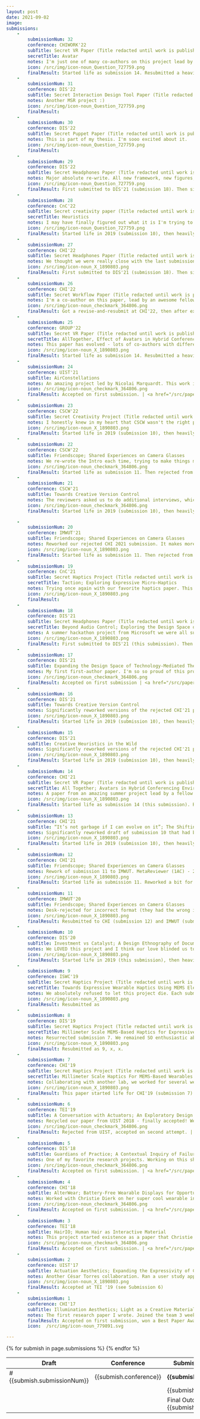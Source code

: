 ```yaml
---
layout: post
date: 2021-09-02
image:
submissions:
    -
        submissionNum: 32
        conference: CHIWORK'22
        subTitle: Secret VR Paper (Title redacted until work is published)
        secretTitle: Avatar
        notes: I'm just one of many co-authors on this project lead by a fellow intern at Microsoft.
        icon: /src/img/icon-noun_Question_727759.png
        finalResult: Started life as submission 14. Resubmitted a heavily re-worked version to GROUP'22 (submission 25), then CHIWORK '22 (this submission).
    -
        submissionNum: 31
        conference: DIS'22
        subTitle: Secret Interaction Design Tool Paper (Title redacted until work is published)
        notes: Another MSR project :)
        icon: /src/img/icon-noun_Question_727759.png
        finalResult:
    -
        submissionNum: 30
        conference: DIS'22
        subTitle: Secret Puppet Paper (Title redacted until work is published)
        notes: This is part of my thesis. I'm sooo excited about it.
        icon: /src/img/icon-noun_Question_727759.png
        finalResult:
    -
        submissionNum: 29
        conference: DIS'22
        subTitle: Secret Headphones Paper (Title redacted until work is published)
        notes: Major absolute re-write. All new framework, new figures, new framing. Same demos, but telling a whole new story.
        icon: /src/img/icon-noun_Question_727759.png
        finalResult: First submitted to DIS'21 (submission 18). Then significantly reworked (basically a new paper), and submitted to CHI'22 (submission 27). Reworked AGAIN for DIS'22 (this submission).
    - 
        submissionNum: 28
        conference: CnC'22
        subTitle: Secret creativity paper (Title redacted until work is published)
        secretTitle: Heuristics
        notes: I may have finally figured out what it is I'm trying to say. It also turns out that what I'm trying to say is something that's interesting to the folks at CnC, so I have fairly high hopes for this one.
        icon: /src/img/icon-noun_Question_727759.png
        finalResult: Started life in 2019 (submission 10), then heavily reworked for CHI'20 (submission 13). Split into two papers with a different focus (submission 15 and 16), which went through revisions rounds at CSCW'21 where one was accepted (submission 21) and the other rejected (submission 23). CnC'22 will probably be the last attempt (this submission).
    -
        submissionNum: 27
        conference: CHI'22
        subTitle: Secret Headphones Paper (Title redacted until work is published)
        notes: We thought we were really close with the last submission so we completely rewrote this and abandoned everything we had first discussed. Just kidding but also not really.
        icon: /src/img/icon-noun_X_1890803.png
        finalResult: First submitted to DIS'21 (submission 18). Then significantly reworked (basically a new paper), and submitted to CHI'22 (this submission). Reworked AGAIN for CHIWORK'22 (submission 32).
    -
        submissionNum: 26
        conference: CHI'22
        subTitle: Secret Workflow Paper (Title redacted until work is published)
        notes: I'm a co-author on this paper, lead by an awesome fellow intern at Microsoft.
        icon: /src/img/icon-noun_checkmark_364806.png
        finalResult: Got a revise-and-resubmit at CHI'22, then after extensive work by the first author accepted!
    -
        submissionNum: 25
        conference: GROUP'22
        subTitle: Secret VR Paper (Title redacted until work is published)
        secretTitle: AllTogether, Effect of Avatars in Hybrid Conferencing Environments
        notes: This paper has evolved - lots of co-authors with different home research methodologies, and finding the balance for everyone has been an interesting challenge! Also did you know that GROUP is not double-blind??
        icon: /src/img/icon-noun_X_1890803.png
        finalResult: Started life as submission 14. Resubmitted a heavily re-worked version to GROUP'22 (this submission), then CHIWORK '22 (submission 32).
    -
        submissionNum: 24
        conference: UIST'21
        subTitle: AirConstellations
        notes: An amazing project led by Nicolai Marquardt. This work is so inspiring, and I learned so much collaborating with all of these amazing researchers. I helped design some of the interaction techniques, and contributed to sections of the paper.
        icon: /src/img/icon-noun_checkmark_364806.png
        finalResult: Accepted on first submission. | <a href="/src/papers/air-constellations.pdf">PDF</a>
    -
        submissionNum: 23
        conference: CSCW'22
        subTitle: Secret Creativity Project (Title redacted until work is published) 
        notes: I honestly knew in my heart that CSCW wasn't the right place for this paper. However, we got super lucky with the reviewers and one gave us absolutely incredible, thoughtful, detailed feedback.
        icon: /src/img/icon-noun_X_1890803.png
        finalResult: Started life in 2019 (submission 10), then heavily reworked for CHI'20 (submission 13). Split into two papers with a different focus (submission 15 and 16), which went through revisions rounds at CSCW where one was accepted (submission 21) and the other rejected (this submission). CnC'22 will probably be the last attempt (submission 28).
    -
        submissionNum: 22
        conference: CSCW'22
        subTitle: Friendscope; Shared Experiences on Camera Glasses
        notes: We re-wrote the Intro each time, trying to make things more clear. This was the best version for sure. We also got a bunch of excellent reviewer feedback, which definitely improved this paper.
        icon: /src/img/icon-noun_checkmark_364806.png
        finalResult: Started life as submission 11. Then rejected from CHI (submission 12). Reworked a bit for IMWUT (submission 20). Eventually published at CSCW'22 (this submission). Total rejections before acceptance - 3 | <a href="https://arxiv.org/abs/2112.08460">PDF</a>
    -
        submissionNum: 21
        conference: CSCW'21
        subTitle: Towards Creative Version Control
        notes: The reviewers asked us to do additional interviews, which we did. It was a great suggestion - those interviews really helped clarify our claims. 
        icon: /src/img/icon-noun_checkmark_364806.png
        finalResult: Started life in 2019 (submission 10), then heavily reworked for CHI'20 (submission 13). Split into two papers with a different focus (submission 15 and 16), which went through revisions rounds at CSCW'21 where one was accepted (this submission) and the other rejected (submission 23). CnC'22 will probably be the last attempt (submission 28). Total rejections before acceptance - 3. 

    -
        submissionNum: 20
        conference: IMWUT'21
        subTitle: Friendscope; Shared Experiences on Camera Glasses
        notes: Reworked our rejected CHI 2021 submission. It makes more sense for this conference anyway! REJECTED. The feedback was helpful, but I'll probably never submit to IMWUT again. I disliked everything about this process.
        icon: /src/img/icon-noun_X_1890803.png
        finalResult: Started life as submission 11. Then rejected from CHI (submission 12). Reworked a bit for IMWUT (this submission). Eventually published at CSCW'22, see submission 22.
    -
        submissionNum: 19
        conference: CnC'21
        subTitle: Secret Haptics Project (Title redacted until work is published)
        secretTitle: Taction; Exploring Expressive Micro-Haptics
        notes: Trying once again with our favorite haptics paper. This is definitely the best version of this paper that has ever existed, but still not good enough I guess. REJECTED, mainly because reviewers felt it was a bad fit (which is fair honestly - it was a stretch for CnC). R4 - 2, R3 - 2, R1 - 1, R2 - 2.
        icon: /src/img/icon-noun_X_1890803.png
        finalResult: 
    -
        submissionNum: 18
        conference: DIS'21
        subTitle: Secret Headphones Paper (Title redacted until work is published)
        secretTitle: Beyond Audio Control; Exploring the Design Space of Headphones as a Site for Interaction
        notes: A summer hackathon project from Microsoft we were all super excited about. Really weird scores - R4 - 2.5, R2 - 3.5, R1 - 3, R3 - 3. Seemed like it was juuuuuust about to get in.
        icon: /src/img/icon-noun_X_1890803.png
        finalResult: First submitted to DIS'21 (this submission). Then significantly reworked (basically a new paper), and submitted to CHI'22 (submission 27). Reworked AGAIN for DIS'22 (submission 29).
    -
        submissionNum: 17
        conference: DIS'21
        subTitle: Expanding the Design Space of Technology-Mediated Theatre Experiences paper.
        notes: My first first-author paper. I'm so so proud of this project, and super excited about how this work came together. It was honestly a disaster at first. About two weeks after the show closed, I moved down to Santa Monica where my laptop (with all of the user data from the audience interviews/surveys/etc) was stolen. Then, a year later (March 2020) I decided to work with another theatre group to recreate the project....3 days later everything shut down for COVID-19. It took me another 6 months to slowly iterate on a draft about the design process, which eventually became this paper.  
        icon: /src/img/icon-noun_checkmark_364806.png
        finalResult: Accepted on first submission | <a href="/src/papers/Theatre_DIS2021.pdf">PDF</a>
    -
        submissionNum: 16
        conference: DIS'21
        subTitle: Towards Creative Version Control
        notes: Significantly reworked versions of the rejected CHI'21 paper (submission x), now split into two papers. We were consistently getting feedback that the story was too messy but we had so much cool stuff to talk about so we wrote two full papers each with an entirely separate focus. R4 - 2.5, R3 - 2.5, R1 - 4, R2 - 2.
        icon: /src/img/icon-noun_X_1890803.png
        finalResult: Started life in 2019 (submission 10), then heavily reworked for CHI'20 (submission 13). Split into two papers with a different focus (submission 15 and this submission), which went through revisions rounds at CSCW'21 where one was accepted (submission 21) and the other rejected (submission 23). CnC'22 will probably be the last attempt (submission 28).
    -
        submissionNum: 15
        conference: DIS'21
        subTitle: Creative Heuristics in the Wild
        notes: Significantly reworked versions of the rejected CHI'21 paper (submission x), now split into two papers. We were consistently getting feedback that the story was too messy but we had so much cool stuff to talk about so we wrote two full papers each with an entirely separate focus. R4 - 2, R3 - 1.5, R1 - 3, R2 - 2.5.
        icon: /src/img/icon-noun_X_1890803.png
        finalResult: Started life in 2019 (submission 10), then heavily reworked for CHI'20 (submission 13). Split into two papers with a different focus (submission 16 and this submission), which went through revisions rounds at CSCW'21 where one was accepted (submission 21) and the other rejected (submission 23). CnC'22 will probably be the last attempt (submission 28).
    -
        submissionNum: 14
        conference: CHI'21
        subTitle: Secret VR Paper (Title redacted until work is published)
        secretTitle: All Together; Avatars in Hybrid Conferencing Environments to Enhance Co-presence
        notes: A paper from an amazing summer project lead by a fellow intern at Microsoft. I was asked if I wanted to contribute an hour and a half before the Abstract deadline...uh...yes???? I analyzed all the user data and wrote the user study section here. Reviews all 1.5s, so we only submitted a `thank you for your thoughtful feedback' rebuttal.
        icon: /src/img/icon-noun_X_1890803.png
        finalResult: Started life as submission 14 (this submission). Resubmitted a heavily re-worked version to GROUP'22 (submission 25), then DIS '22 (submission 30).
    -
        submissionNum: 13
        conference: CHI'21
        subTitle: “It’s not garbage if I can evolve on it”; The Shifting Purposes, Goals, and Re-Uses of Artifacts in Diverse Creative Practices
        notes: Significantly reworked draft of submission 10 that had been rejected from DIS'20. We completely changed the structure and re-wrote it three times in the week leading up to the deadline. We were SO proud of it and hoped the reviewers would love it as much as we did! Spoiler - they did not. MetaReviewer R4 - 2.5; R1 (2AC) - 3; R5 - 2.5; R2 - 3; R3 - 2. We did get this encouraging note though - "This paper was discussed extensively during the PC meeting and the ultimately had a 3rd AC added to the review." It feels nice to know your paper was under discussion.
        icon: /src/img/icon-noun_X_1890803.png
        finalResult: Started life in 2019 (submission 10), then heavily reworked for CHI'20 (this submission). Split into two papers with a different focus (submission 15 and 16), which went through revisions rounds at CSCW'21 where one was accepted (submission 21) and the other rejected (submission 23). CnC'22 will probably be the last attempt (submission 28).
    -
        submissionNum: 12
        conference: CHI'21
        subTitle: Friendscope; Shared Experiences on Camera Glasses
        notes: Rework of submission 11 to IMWUT. MetaReviewer (1AC) - 2.5; Reviewer 1 (2AC) - 3;  Reviewer 2 - 3; Reviewer 3 - 2. We're taking it as a hopeful sign for the future that the 2AC gave us a 3... No luck this time but we did make a bunch of great changes.
        icon: /src/img/icon-noun_X_1890803.png
        finalResult: Started life as submission 11. Reworked a bit for IMWUT (submission 20). Eventually published at CSCW'22, see submission 22.
    -
        submissionNum: 11
        conference: IMWUT'20
        subTitle: Friendscope; Shared Experiences on Camera Glasses
        notes: Desk-rejected for incorrect format (they had the wrong insturctions on the website, but wouldn't budge on the rejection decision).
        icon: /src/img/icon-noun_X_1890803.png
        finalResult: Resubmitted to CHI (submission 12) and IMWUT (submission 20). Eventually published at CSCW'22, see submission 22.
    -
        submissionNum: 10
        conference: DIS'20
        subTitle: Investment vs Catalyst; A Design Ethnography of Documentation in Creative Practices
        notes: We LOVED this project and I think our love blinded us to the faults in our draft. Looking over the draft now, it's clear we didn't know what story we wanted to tell, and just dumped a bunch of semi-organized user quotes on the readers. Rejected!
        icon: /src/img/icon-noun_X_1890803.png
        finalResult: Started life in 2019 (this submission), then heavily reworked for CHI'20 (submission 13). Split into two papers with a different focus (submission 15 and 16), which went through revisions rounds at CSCW'21 where one was accepted (submission 21) and the other rejected (submission 23). CnC'22 will probably be the last attempt (submission 28). 
    -
        submissionNum: 9
        conference: ISWC'19
        subTitle: Secret Haptics Project (Title redacted until work is published)
        secretTitle: Towards Expressive Wearable Haptics Using MEMS Electrostatic Actuators
        notes: We absolutely refused to let this project die. Each submission we re-wrote massive chunks of it, trying to incorporate reviewer feedback whiel still staying true to our original vision/goal. It also got shorter and shorter each time.
        icon: /src/img/icon-noun_X_1890803.png
        finalResult: Resubmitted as 
    -
        submissionNum: 8
        conference: DIS'19
        subTitle: Secret Haptics Project (Title redacted until work is published)
        secretTitle: Millimeter Scale MEMS-Based Haptics for Expressive Wearables
        notes: Resurrected submission 7. We remained SO enthusiastic about this project and sure people would love it. We were very very wrong.
        icon: /src/img/icon-noun_X_1890803.png
        finalResult: Resubmitted as 9, x, x.
    -
        submissionNum: 7
        conference: CHI'19
        subTitle: Secret Haptics Project (Title redacted until work is published)
        secretTitle: Millimeter Scale Haptics For MEMS-Based Wearables
        notes: Collaborating with another lab, we worked for several weeks to design and construct an extremely elaborate and delicate user study setup for testing something very delicate, then ran 18 participants. Ok, *running* user studies isn't my favourite part (I do like it), *analyzing* user data is my favourite part. In total our lab submitted 6 papers to CHI this year, and all 6 were rejected. Ouch!
        icon: /src/img/icon-noun_X_1890803.png
        finalResult: This paper started life for CHI'19 (submission 7). Then went to DIS'19 (submission 8), and ISWC'19 (submission 9), then CnC'21 (submission 19).
    -
        submissionNum: 6
        conference: TEI'19
        subTitle: A Conversation with Actuators; An Exploratory Design Environment for Hybrid Materials 
        notes: Recycled our paper from UIST 2018 - finally accepted! We did another user study to flesh out the world and expand our framework. I didn't help as much with this second round (mostly helped w the camera-ready and a bit with the video).
        icon: /src/img/icon-noun_checkmark_364806.png
        finalResult: Rejected from UIST, accepted on second attempt. | <a href="/src/papers/conversation-w-actuators.pdf">PDF</a>
    -
        submissionNum: 5
        conference: DIS'18
        subTitle: Guardians of Practice; A Contextual Inquiry of Failure-Mitigation Strategies within Creative Practices
        notes: One of my favorite research projects. Working on this shaped my thinking around all forms of creativity, and heavily influenced how I carry out research. This really sparked my interest in qualitative methods, and inspired me to imagine ways in which expertise from one creative practice can be imported into another. I helped with every aspect of this project, from original conception, study design, and interviews. This project originally started as part of a class, and we didn't decide to submit it until 24 hours before the deadline. We had no user study for this one, but I'm still very very proud of what we made. Honestly this has been the project that has most impacted my research life.
        icon: /src/img/icon-noun_checkmark_364806.png
        finalResult: Accepted on first submission. | <a href="/src/papers/Guardians_of_Practice_dis2019.pdf">PDF</a>
    -
        submissionNum: 4
        conference: CHI'18
        subTitle: AlterWear; Battery-Free Wearable Displays for Opportunistic Interactions.
        notes: Worked with Christie Dierk on her super cool wearable interfaces. Lots of circuit building and another 1-hr user study (quickly becoming my favourite part).
        icon: /src/img/icon-noun_checkmark_364806.png
        finalResult: Accepted on first submission. | <a href="/src/papers/AlterWear_chi2018.pdf">PDF</a>
    - 
        submissionNum: 3
        conference: TEI'18
        subTitle: HairIO; Human Hair as Interactive Material
        notes: This project started existence as a paper that Christie had been working on for a while, and which had been rejected from UIST. She invited Sarah and I to collaborate with her, and when the deadline was extended by two weeks, we did a major brainstorming session and re-did nearly the whole thing. As with many of our lab’s papers, this project was highly collaborative. Christie was the lead when it came to design decisions, but we all contributed to writing the code, designing the circuit, framing the paper, planning the user study, and writing the paper. I was primarily responsible for running and analyzing the user study. I also did the filming and editing of the video. We worked stupidly hard for two weeks, then got a week-long deadline extension from the organizers of TEI. This filled us with rage and loathing, energy which we redirected to completely restructure our paper and run a full user study. 
        icon: /src/img/icon-noun_checkmark_364806.png
        finalResult: Accepted on first submission. | <a href="/src/papers/HairIO-tei2018.pdf">PDF</a>
    -
        submissionNum: 2
        conference: UIST'17
        subTitle: Actuation Aesthetics; Expanding the Expressivity of Computational Materials in Time-based Mediums
        notes: Another César Torres collaboration. Ran a user study approximately.....four days before the deadline? This one was rough.
        icon: /src/img/icon-noun_X_1890803.png
        finalResult: Accepted at TEI '19 (see Submission 6)
    -
        submissionNum: 1
        conference: CHI'17
        subTitle: Illumination Aesthetics; Light as a Creative Material within Computational Design.
        notes: The first research paper I wrote. Joined the team 3 weeks before the CHI deadline. My personal contribution involved running and analyzing the user study - César trained me up with a few days left before the deadline. I was also responsible for synthesizing themes and writing the user study section of the paper (which was later specifically identified by reviewers as high quality). Jumping right into this project was an awesome way to get started with research. If you have a chance, I highly recommend getting involved with existing research when you start. I picked up a bunch of new skills and it really helped to get my hands dirty (so to speak) working on a research project. 
        finalResult: Accepted on first submission, won a Best Paper Award. | <a href="/src/papers/IlluminationAesthetics-chi2017.pdf">PDF</a>
        icon:  /src/img/icon-noun_779891.svg

---
```

<!-- 
X: /src/img/icon-noun_X_1890803.png>
Question mark: /src/img/icon-noun_Question_727759.png
Award: /src/img/icon-noun_779891.svg
Check mark: /src/img/icon-noun_checkmark_364806.png
-->

<table class='submissions' style="width:100%">
<thead>
  <tr>
    <th width="5%">Draft</th>
    <th width="10%">Conference</th>
    <th width="85%">Submission title</th>
    <th width="5%">Result</th>
  </tr>
</thead>
<tbody>
{% for submish in page.submissions %}
  <tr>
    <td>#{{submish.submissionNum}}</td>
    <td>{{submish.conference}}</td>
    <td><b>{{submish.subTitle}}</b></td>
    <td><img src="{{ submish.icon }}" style="width:25px"/> </td>
  </tr>
  <tr>
    <td></td>
    <td></td>
    <td colspan="2">{{submish.notes}}</td>
  </tr>
  <tr>
    <td></td>
    <td></td>
    <td colspan="2">Final Outcome: {{submish.finalResult}}</td>
  </tr>
{% endfor %}

</tbody>
</table>


